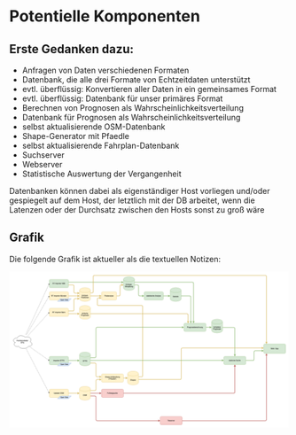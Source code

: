 # Potentielle Komponenten

## Erste Gedanken dazu:
 * Anfragen von Daten verschiedenen Formaten
 * Datenbank, die alle drei Formate von Echtzeitdaten unterstützt
 * evtl. überflüssig: Konvertieren aller Daten in ein gemeinsames Format
 * evtl. überflüssig: Datenbank für unser primäres Format
 * Berechnen von Prognosen als Wahrscheinlichkeitsverteilung
 * Datenbank für Prognosen als Wahrscheinlichkeitsverteilung
 * selbst aktualisierende OSM-Datenbank
 * Shape-Generator mit Pfaedle
 * selbst aktualisierende Fahrplan-Datenbank
 * Suchserver
 * Webserver
 * Statistische Auswertung der Vergangenheit

Datenbanken können dabei als eigenständiger Host vorliegen und/oder gespiegelt auf dem Host, der letztlich mit der DB arbeitet, wenn die Latenzen oder der Durchsatz zwischen den Hosts sonst zu groß wäre

## Grafik
Die folgende Grafik ist aktueller als die textuellen Notizen:

![Diagramm der Komponenten und Datenflüsse](./Dystonse&#32;Komponenten.png)